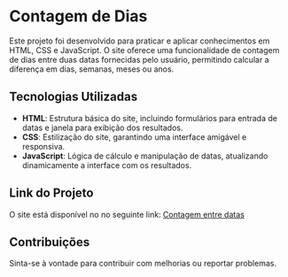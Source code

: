 # Contagem de Dias

Este projeto foi desenvolvido para praticar e aplicar conhecimentos em HTML, CSS e JavaScript. O site oferece uma funcionalidade de contagem de dias entre duas datas fornecidas pelo usuário, permitindo calcular a diferença em dias, semanas, meses ou anos.

## Tecnologias Utilizadas

- **HTML**: Estrutura básica do site, incluindo formulários para entrada de datas e janela para exibição dos resultados.
- **CSS**: Estilização do site, garantindo uma interface amigável e responsiva.
- **JavaScript**: Lógica de cálculo e manipulação de datas, atualizando dinamicamente a interface com os resultados.

## Link do Projeto

O site está disponível no no seguinte link: [Contagem entre datas](https://lr0cha.github.io/contagem-datas/)

## Contribuições

Sinta-se à vontade para contribuir com melhorias ou reportar problemas.
